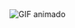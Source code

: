 <!DOCTYPE html>
<html>
<head>
    <title>Exibição de GIF</title>
</head>
<body>
    <img src="URL_DO_SEU_GIF_DIRETO" alt="GIF animado">
</body>
</html>


